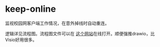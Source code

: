 # keep-online
监视校园网客户端工作情况，在意外掉线时自动重连。

逻辑详见流程图。流程图文件可以在 [这个网站](http://draw.io)在线打开。顺便强推drawio，比Visio好用很多。
